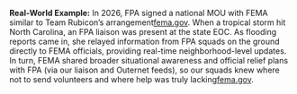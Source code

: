 **Real-World Example:** In 2026, FPA signed a national MOU with FEMA similar to Team Rubicon’s arrangement[fema.gov](https://www.fema.gov/press-release/20230907/fema-team-rubicon-sign-agreement-about-preparedness-response-and-recovery#:~:text=WASHINGTON%20,and%20other%20emergency%20management%20operations). When a tropical storm hit North Carolina, an FPA liaison was present at the state EOC. As flooding reports came in, she relayed information from FPA squads on the ground directly to FEMA officials, providing real-time neighborhood-level updates. In turn, FEMA shared broader situational awareness and official relief plans with FPA (via our liaison and Outernet feeds), so our squads knew where not to send volunteers and where help was truly lacking[fema.gov](https://www.fema.gov/press-release/20230907/fema-team-rubicon-sign-agreement-about-preparedness-response-and-recovery#:~:text=%E2%80%9CThis%20increased%20partnership%20and%20collaboration,%E2%80%9D).